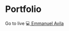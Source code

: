 # Portfolio

<P>Go to live 💻<a href="https://emmanuel-avila.vercel.app/" target="_blank"> Emmanuel Avila </a></P>
